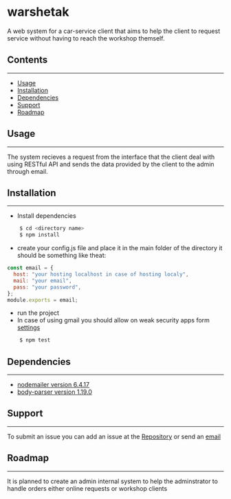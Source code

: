 # warshetak

A web system for a car-service client that aims to help the client to request service without having to reach the workshop themself.

## Contents

---

- [Usage](#Usage)
- [Installation](#Installation)
- [Dependencies](#Dependencies)
- [Support](#Support)
- [Roadmap](#Roadmap)

## Usage

---

The system recieves a request from the interface that the client deal with using RESTful API and sends the data provided by the client to the admin through email.

## Installation

---

- Install dependencies

```bash
    $ cd <directory name>
    $ npm install
```

- create your config.js file and place it in the main folder of the directory it should be something like theat:

```javascript
const email = {
  host: "your hosting localhost in case of hosting localy",
  mail: "your email",
  pass: "your password",
};
module.exports = email;
```

- run the project
- In case of using gmail you should allow on weak security apps form [settings](https://www.google.com/url?sa=t&rct=j&q=&esrc=s&source=web&cd=&ved=2ahUKEwi09tXm3NLvAhXxSBUIHYaCCkkQFjAEegQIAhAD&url=https%3A%2F%2Fmyaccount.google.com%2Flesssecureapps&usg=AOvVaw3FH1O5TwzTEB9B9yhEUsI7)

```bash
    $ npm test
```

## Dependencies

---

- [nodemailer version 6.4.17](https://github.com/nodemailer/nodemailer)
- [body-parser version 1.19.0](https://www.npmjs.com/package/body-parser)

## Support

---

To submit an issue you can add an issue at the [Repository](https://github.com/mohamedtaarek/warshetak/issues) or send an [email](mailto:mohamed.taarek22@gmail.com)

## Roadmap

---

It is planned to create an admin internal system to help the adminstrator to handle orders either online requests or workshop clients
